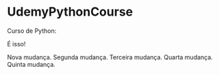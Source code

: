 # UdemyPythonCourse

Curso de Python:

É isso!

Nova mudança.
Segunda mudança.
Terceira mudança.
Quarta mudança.
Quinta mudança.